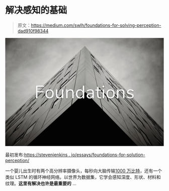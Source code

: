 # 解决感知的基础

> 原文：<https://medium.com/swlh/foundations-for-solving-perception-dad910f98344>

![](img/380af9926b38f0ad65dbc2c8383bf81b.png)

最初发布:[https://stevenjenkins . io/essays/foundations-for-solution-perception/](https://stevenjenkins.io/essays/foundations-for-solving-perception/)

一个婴儿出生时有两个高分辨率摄像头，每秒向大脑传输[1000 万比特](https://www.sciencedaily.com/releases/2006/07/060726180933.htm)，还有一个类似 LSTM 的循环神经网络。以世界为数据集，它学会感知深度、形状、材料和纹理。**这里有解决也许是最重要的** …